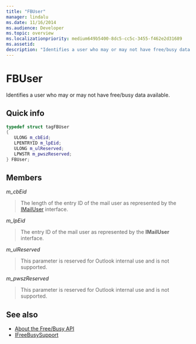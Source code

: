 ```yaml
---
title: "FBUser"
manager: lindalu
ms.date: 11/16/2014
ms.audience: Developer
ms.topic: overview
ms.localizationpriority: medium649b5400-8dc5-cc5c-3455-f462e2d31689
ms.assetid: 
description: "Identifies a user who may or may not have free/busy data available."
---
```


# FBUser

Identifies a user who may or may not have free/busy data available.
  
## Quick info

```cpp
typedef struct tagFBUser 
{ 
   ULONG m_cbEid; 
   LPENTRYID m_lpEid; 
   ULONG m_ulReserved; 
   LPWSTR m_pwszReserved; 
} FBUser;

```

## Members

_m_cbEid_
  
> The length of the entry ID of the mail user as represented by the [IMailUser](/previous-versions/windows/desktop/wab/-wab-imailuser-deleteprops) interface. 
    
_m_lpEid_
  
> The entry ID of the mail user as represented by the **IMailUser** interface. 
    
_m_ulReserved_
  
> This parameter is reserved for Outlook internal use and is not supported.
    
_m_pwszReserved_
  
> This parameter is reserved for Outlook internal use and is not supported.
    
## See also

- [About the Free/Busy API](about-the-free-busy-api.md)  
- [IFreeBusySupport](ifreebusysupport.md)
